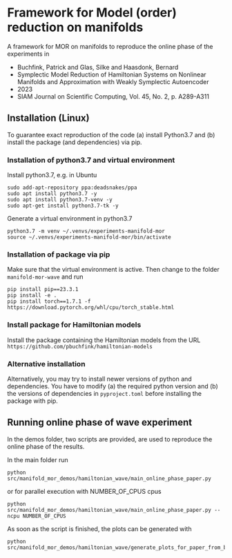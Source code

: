 # Framework for Model (order) reduction on manifolds
A framework for MOR on manifolds to reproduce the online phase of the experiments in

- Buchfink, Patrick and Glas, Silke and Haasdonk, Bernard 
- Symplectic Model Reduction of Hamiltonian Systems on Nonlinear Manifolds and Approximation with Weakly Symplectic Autoencoder 
- 2023 
- SIAM Journal on Scientific Computing, Vol. 45, No. 2, p. A289-A311

## Installation (Linux)
To guarantee exact reproduction of the code (a) install Python3.7 and (b) install the package (and dependencies) via pip.

### Installation of python3.7 and virtual environment
Install python3.7, e.g. in Ubuntu

```
sudo add-apt-repository ppa:deadsnakes/ppa
sudo apt install python3.7 -y
sudo apt install python3.7-venv -y
sudo apt-get install python3.7-tk -y
```

Generate a virtual environment in python3.7

```
python3.7 -m venv ~/.venvs/experiments-manifold-mor
source ~/.venvs/experiments-manifold-mor/bin/activate
```

### Installation of package via pip
Make sure that the virtual environment is active. Then change to the folder `manifold-mor-wave` and run

```
pip install pip==23.3.1
pip install -e .
pip install torch==1.7.1 -f https://download.pytorch.org/whl/cpu/torch_stable.html
```

### Install package for Hamiltonian models
Install the package containing the Hamiltonian models from the URL `https://github.com/pbuchfink/hamiltonian-models`

### Alternative installation
Alternatively, you may try to install newer versions of python and dependencies. You have to modify (a) the required python version and (b) the versions of dependencies in `pyproject.toml` before installing the package with pip.

## Running online phase of wave experiment
In the demos folder, two scripts are provided, are used to reproduce the online phase of the results.

In the main folder run

```
python src/manifold_mor_demos/hamiltonian_wave/main_online_phase_paper.py
```

or for parallel execution with NUMBER_OF_CPUS cpus

```
python src/manifold_mor_demos/hamiltonian_wave/main_online_phase_paper.py --ncpu NUMBER_OF_CPUS
```

As soon as the script is finished, the plots can be generated with

```
python src/manifold_mor_demos/hamiltonian_wave/generate_plots_for_paper_from_bump_online.py
```